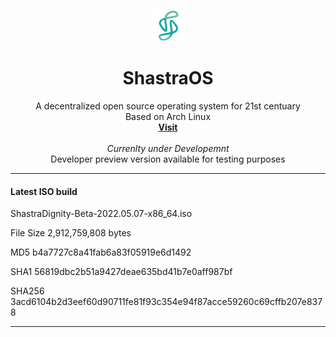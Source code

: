 <!--🖇🖇🖇🖇🖇-->
 <p align="center">
   <img width="50" height="50" src="https://raw.githubusercontent.com/Shastra-OS/art/a46d736f0fde46cc80d51d13d70dc19e29e93b47/Icons/shastraos-logo.svg" alt="Logo">
  </p>
  <h1 align="center"><b>ShastraOS</b></h1>
<!--🖇🖇🖇🖇🖇-->
<p align="center">
  A decentralized open source operating system for 21st centuary<br>
  Based on Arch Linux
    <br />
    <a href="https://shastraos.vercel.app"><strong>Visit</strong></a>
    <br /> <br />
   <i> Currenlty under Developemnt</i><br />
    Developer preview version available for testing purposes
    <br/>
</p>
<hr>
<p align="center">
<h4>Latest ISO build</h4>
ShastraDignity-Beta-2022.05.07-x86_64.iso
<br/>

File Size
2,912,759,808 bytes

MD5
b4a7727c8a41fab6a83f05919e6d1492

SHA1
56819dbc2b51a9427deae635bd41b7e0aff987bf

SHA256
3acd6104b2d3eef60d90711fe81f93c354e94f87acce59260c69cffb207e8378

<hr>

